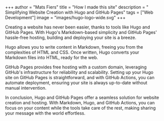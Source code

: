 +++
author = "Mats Fiers"
title = "How I made this site"
description = " Simplifying Website Creation with Hugo and GitHub Pages"
tags = ["Web Development"]
image = "images/hugo-logo-wide.svg"
+++

Creating a website has never been easier, thanks to tools like Hugo and GitHub Pages. With Hugo's Markdown-based
simplicity and GitHub Pages' hassle-free hosting, building and deploying your site is a breeze.

Hugo allows you to write content in Markdown, freeing you from the complexities of HTML and CSS. Once written, Hugo
converts your Markdown files into HTML, ready for the web.

GitHub Pages provides free hosting with a custom domain, leveraging GitHub's infrastructure for reliability and
scalability. Setting up your Hugo site on GitHub Pages is straightforward, and with GitHub Actions, you can automate
deployment, ensuring your site is always up-to-date without manual intervention.

In conclusion, Hugo and GitHub Pages offer a seamless solution for website creation and hosting. With Markdown, Hugo,
and GitHub Actions, you can focus on your content while the tools take care of the rest, making sharing your message
with the world effortless.
